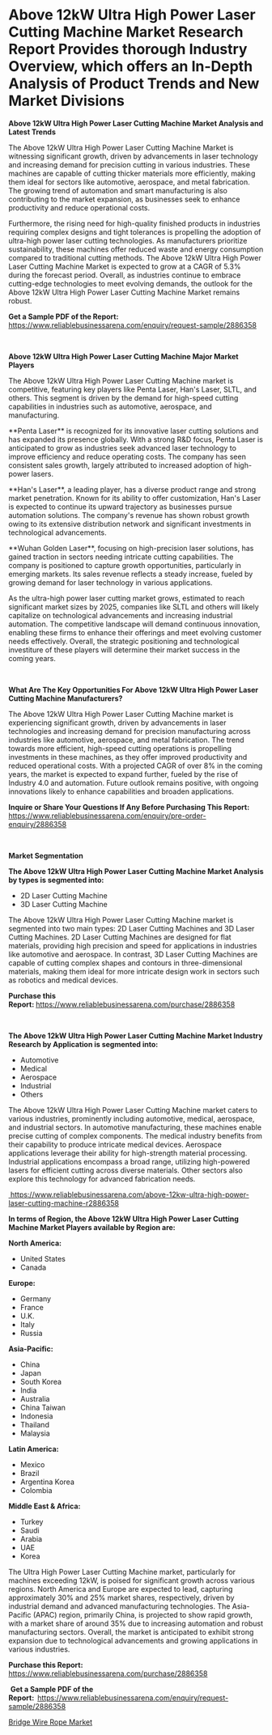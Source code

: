 <p><h1>Above 12kW Ultra High Power Laser Cutting Machine Market Research Report Provides thorough Industry Overview, which offers an In-Depth Analysis of Product Trends and New Market Divisions</h1></p><p><strong>Above 12kW Ultra High Power Laser Cutting Machine Market Analysis and Latest Trends</strong></p>
<p><p>The Above 12kW Ultra High Power Laser Cutting Machine Market is witnessing significant growth, driven by advancements in laser technology and increasing demand for precision cutting in various industries. These machines are capable of cutting thicker materials more efficiently, making them ideal for sectors like automotive, aerospace, and metal fabrication. The growing trend of automation and smart manufacturing is also contributing to the market expansion, as businesses seek to enhance productivity and reduce operational costs.</p><p>Furthermore, the rising need for high-quality finished products in industries requiring complex designs and tight tolerances is propelling the adoption of ultra-high power laser cutting technologies. As manufacturers prioritize sustainability, these machines offer reduced waste and energy consumption compared to traditional cutting methods. The Above 12kW Ultra High Power Laser Cutting Machine Market is expected to grow at a CAGR of 5.3% during the forecast period. Overall, as industries continue to embrace cutting-edge technologies to meet evolving demands, the outlook for the Above 12kW Ultra High Power Laser Cutting Machine Market remains robust.</p></p>
<p><strong>Get a Sample PDF of the Report:&nbsp;</strong> <a href="https://www.reliablebusinessarena.com/enquiry/request-sample/2886358?utm_campaign=2112&utm_medium=2&utm_source=Github&utm_content=ia&utm_term=13032025&utm_id=above-12kw-ultra-high-power-laser-cutting-machine">https://www.reliablebusinessarena.com/enquiry/request-sample/2886358</a></p>
<p>&nbsp;</p>
<p><strong>Above 12kW Ultra High Power Laser Cutting Machine Major Market Players</strong></p>
<p><p>The Above 12kW Ultra High Power Laser Cutting Machine market is competitive, featuring key players like Penta Laser, Han's Laser, SLTL, and others. This segment is driven by the demand for high-speed cutting capabilities in industries such as automotive, aerospace, and manufacturing.</p><p>**Penta Laser** is recognized for its innovative laser cutting solutions and has expanded its presence globally. With a strong R&D focus, Penta Laser is anticipated to grow as industries seek advanced laser technology to improve efficiency and reduce operating costs. The company has seen consistent sales growth, largely attributed to increased adoption of high-power lasers.</p><p>**Han's Laser**, a leading player, has a diverse product range and strong market penetration. Known for its ability to offer customization, Han's Laser is expected to continue its upward trajectory as businesses pursue automation solutions. The company's revenue has shown robust growth owing to its extensive distribution network and significant investments in technological advancements.</p><p>**Wuhan Golden Laser**, focusing on high-precision laser solutions, has gained traction in sectors needing intricate cutting capabilities. The company is positioned to capture growth opportunities, particularly in emerging markets. Its sales revenue reflects a steady increase, fueled by growing demand for laser technology in various applications.</p><p>As the ultra-high power laser cutting market grows, estimated to reach significant market sizes by 2025, companies like SLTL and others will likely capitalize on technological advancements and increasing industrial automation. The competitive landscape will demand continuous innovation, enabling these firms to enhance their offerings and meet evolving customer needs effectively. Overall, the strategic positioning and technological investiture of these players will determine their market success in the coming years.</p></p>
<p>&nbsp;</p>
<p><strong>What Are The Key Opportunities For Above 12kW Ultra High Power Laser Cutting Machine Manufacturers?</strong></p>
<p><p>The Above 12kW Ultra High Power Laser Cutting Machine market is experiencing significant growth, driven by advancements in laser technologies and increasing demand for precision manufacturing across industries like automotive, aerospace, and metal fabrication. The trend towards more efficient, high-speed cutting operations is propelling investments in these machines, as they offer improved productivity and reduced operational costs. With a projected CAGR of over 8% in the coming years, the market is expected to expand further, fueled by the rise of Industry 4.0 and automation. Future outlook remains positive, with ongoing innovations likely to enhance capabilities and broaden applications.</p></p>
<p><strong>Inquire or Share Your Questions If Any Before Purchasing This Report:</strong> <a href="https://www.reliablebusinessarena.com/enquiry/pre-order-enquiry/2886358?utm_campaign=2112&utm_medium=2&utm_source=Github&utm_content=ia&utm_term=13032025&utm_id=above-12kw-ultra-high-power-laser-cutting-machine">https://www.reliablebusinessarena.com/enquiry/pre-order-enquiry/2886358</a></p>
<p>&nbsp;</p>
<p><strong>Market Segmentation</strong></p>
<p><strong>The Above 12kW Ultra High Power Laser Cutting Machine Market Analysis by types is segmented into:</strong></p>
<p><ul><li>2D Laser Cutting Machine</li><li>3D Laser Cutting Machine</li></ul></p>
<p><p>The Above 12kW Ultra High Power Laser Cutting Machine market is segmented into two main types: 2D Laser Cutting Machines and 3D Laser Cutting Machines. 2D Laser Cutting Machines are designed for flat materials, providing high precision and speed for applications in industries like automotive and aerospace. In contrast, 3D Laser Cutting Machines are capable of cutting complex shapes and contours in three-dimensional materials, making them ideal for more intricate design work in sectors such as robotics and medical devices.</p></p>
<p><strong>Purchase this Report:&nbsp;</strong><a href="https://www.reliablebusinessarena.com/purchase/2886358?utm_campaign=2112&utm_medium=2&utm_source=Github&utm_content=ia&utm_term=13032025&utm_id=above-12kw-ultra-high-power-laser-cutting-machine">https://www.reliablebusinessarena.com/purchase/2886358</a></p>
<p>&nbsp;</p>
<p><strong>The Above 12kW Ultra High Power Laser Cutting Machine Market Industry Research by Application is segmented into:</strong></p>
<p><ul><li>Automotive</li><li>Medical</li><li>Aerospace</li><li>Industrial</li><li>Others</li></ul></p>
<p><p>The Above 12kW Ultra High Power Laser Cutting Machine market caters to various industries, prominently including automotive, medical, aerospace, and industrial sectors. In automotive manufacturing, these machines enable precise cutting of complex components. The medical industry benefits from their capability to produce intricate medical devices. Aerospace applications leverage their ability for high-strength material processing. Industrial applications encompass a broad range, utilizing high-powered lasers for efficient cutting across diverse materials. Other sectors also explore this technology for advanced fabrication needs.</p></p>
<p><a href="https://www.reliablebusinessarena.com/above-12kw-ultra-high-power-laser-cutting-machine-r2886358?utm_campaign=2112&utm_medium=2&utm_source=Github&utm_content=ia&utm_term=13032025&utm_id=above-12kw-ultra-high-power-laser-cutting-machine">&nbsp;https://www.reliablebusinessarena.com/above-12kw-ultra-high-power-laser-cutting-machine-r2886358</a></p>
<p><strong>In terms of Region, the Above 12kW Ultra High Power Laser Cutting Machine Market Players available by Region are:</strong></p>
<p>
    <p> <strong> North America: </strong>
        <ul>
            <li>United States</li>
            <li>Canada</li>
        </ul>
        </p> 
    <p> <strong> Europe: </strong>
        <ul>
            <li>Germany</li>
            <li>France</li>
            <li>U.K.</li>
            <li>Italy</li>
            <li>Russia</li>
        </ul>
        </p> 
    <p> <strong> Asia-Pacific: </strong>
        <ul>
            <li>China</li>
            <li>Japan</li>
            <li>South Korea</li>
            <li>India</li>
            <li>Australia</li>
            <li>China Taiwan</li>
            <li>Indonesia</li>
            <li>Thailand</li>
            <li>Malaysia</li>
        </ul>
        </p> 
    <p> <strong> Latin America: </strong>
        <ul>
            <li>Mexico</li>
            <li>Brazil</li>
            <li>Argentina Korea</li>
            <li>Colombia</li>
        </ul>
        </p> 
    <p> <strong> Middle East & Africa: </strong>
        <ul>
            <li>Turkey</li>
            <li>Saudi</li>
            <li>Arabia</li>
            <li>UAE</li>
            <li>Korea</li>
        </ul>
    </p>
    </p>
<p><p>The Ultra High Power Laser Cutting Machine market, particularly for machines exceeding 12kW, is poised for significant growth across various regions. North America and Europe are expected to lead, capturing approximately 30% and 25% market shares, respectively, driven by industrial demand and advanced manufacturing technologies. The Asia-Pacific (APAC) region, primarily China, is projected to show rapid growth, with a market share of around 35% due to increasing automation and robust manufacturing sectors. Overall, the market is anticipated to exhibit strong expansion due to technological advancements and growing applications in various industries.</p></p>
<p><strong>Purchase this Report: </strong><a href="https://www.reliablebusinessarena.com/purchase/2886358?utm_campaign=2112&utm_medium=2&utm_source=Github&utm_content=ia&utm_term=13032025&utm_id=above-12kw-ultra-high-power-laser-cutting-machine">https://www.reliablebusinessarena.com/purchase/2886358</a></p>
<p>&nbsp;<strong>Get a Sample PDF of the Report:&nbsp;&nbsp;</strong><a href="https://www.reliablebusinessarena.com/enquiry/request-sample/2886358?utm_campaign=2112&utm_medium=2&utm_source=Github&utm_content=ia&utm_term=13032025&utm_id=above-12kw-ultra-high-power-laser-cutting-machine">https://www.reliablebusinessarena.com/enquiry/request-sample/2886358</a></p>
<p><strong></strong></p>
<p><p><a href="https://github.com/AshikRahman991/Market-Research-Report-List-1/blob/main/bridge-wire-rope-market.md?utm_campaign=2112&utm_medium=2&utm_source=Github&utm_content=ia&utm_term=13032025&utm_id=above-12kw-ultra-high-power-laser-cutting-machine">Bridge Wire Rope Market</a></p></p>